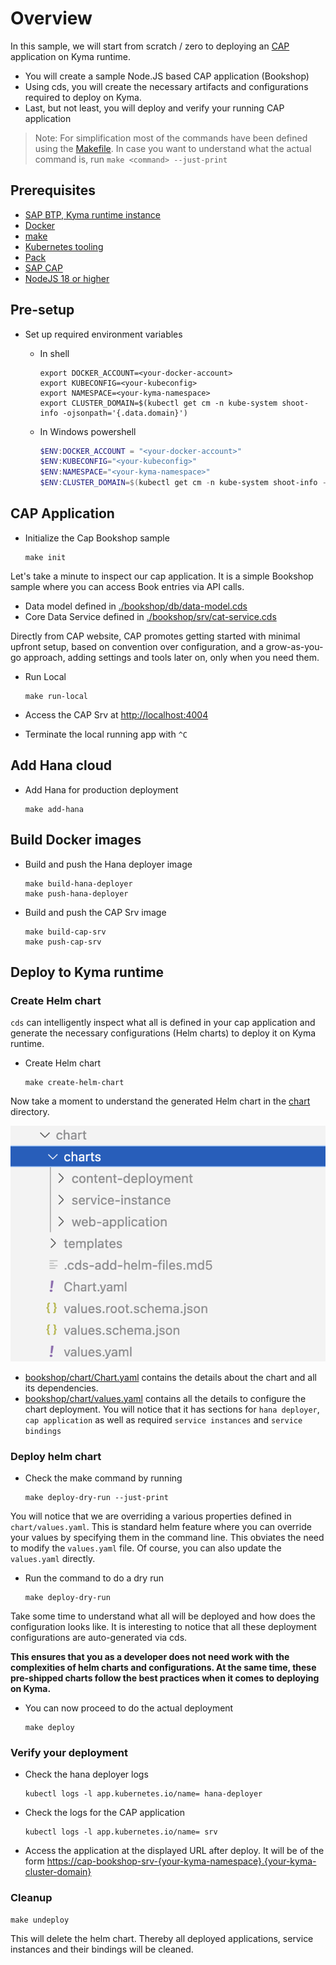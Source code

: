 # Overview

In this sample, we will start from scratch / zero to deploying an [CAP](https://cap.cloud.sap/docs/) application on Kyma runtime.

- You will create a sample Node.JS based CAP application (Bookshop)
- Using cds, you will create the necessary artifacts and configurations required to deploy on Kyma.
- Last, but not least, you will deploy and verify your running CAP application

> Note: For simplification most of the commands have been defined using the [Makefile](Makefile). In case you want to understand what the actual command is, run `make <command> --just-print`

## Prerequisites

- [SAP BTP, Kyma runtime instance](../prerequisites/#kyma)
- [Docker](../prerequisites/#docker)
- [make](https://www.gnu.org/software/make/)
- [Kubernetes tooling](../prerequisites/#kubernetes)
- [Pack](../prerequisites/#pack)
- [SAP CAP](../prerequisites/#sap-cap)
- [NodeJS 18 or higher](https://nodejs.org/en/download/)

## Pre-setup

- Set up required environment variables

  - In shell

    ```shell
    export DOCKER_ACCOUNT=<your-docker-account>
    export KUBECONFIG=<your-kubeconfig>
    export NAMESPACE=<your-kyma-namespace>
    export CLUSTER_DOMAIN=$(kubectl get cm -n kube-system shoot-info -ojsonpath='{.data.domain}')
    ```

  - In Windows powershell

    ```powershell
    $ENV:DOCKER_ACCOUNT = "<your-docker-account>"
    $ENV:KUBECONFIG="<your-kubeconfig>"
    $ENV:NAMESPACE="<your-kyma-namespace>"
    $ENV:CLUSTER_DOMAIN=$(kubectl get cm -n kube-system shoot-info -ojsonpath='{.data.domain}')
    ```

## CAP Application

- Initialize the Cap Bookshop sample

    ```shell
    make init
    ```

Let's take a minute to inspect our cap application. It is a simple Bookshop sample where you can access Book entries via API calls.

- Data model defined in [./bookshop/db/data-model.cds](./bookshop/db/data-model.cds)
- Core Data Service defined in [./bookshop/srv/cat-service.cds](./bookshop/srv/cat-service.cds)

Directly from CAP website, CAP promotes getting started with minimal upfront setup, based on convention over configuration, and a grow-as-you-go approach, adding settings and tools later on, only when you need them.

- Run Local

    ```shell
    make run-local
    ```

- Access the CAP Srv at <http://localhost:4004>
- Terminate the local running app with `^C`

## Add Hana cloud

- Add Hana for production deployment

    ```shell
    make add-hana
    ```

## Build Docker images

- Build and push the Hana deployer image

    ```shell
    make build-hana-deployer
    make push-hana-deployer
    ```

- Build and push the CAP Srv image

    ```shell
    make build-cap-srv
    make push-cap-srv
    ```

## Deploy to Kyma runtime

### Create Helm chart

`cds` can intelligently inspect what all is defined in your cap application and generate the necessary configurations (Helm charts) to deploy it on Kyma runtime.

- Create Helm chart

    ```shell
    make create-helm-chart
    ```

Now take a moment to understand the generated Helm chart in the [chart](./chart) directory.

![helm-chart](assets/helm-chart.png)

- [bookshop/chart/Chart.yaml](bookshop/chart/Chart.yaml) contains the details about the chart and all its dependencies.
- [bookshop/chart/values.yaml](bookshop/chart/values.yaml) contains all the details to configure the chart deployment. You will notice that it has sections for `hana deployer`, `cap application` as well as required `service instances` and `service bindings`

### Deploy helm chart

- Check the make command by running

    ```shell
    make deploy-dry-run --just-print
    ```

You will notice that we are overriding a various properties defined in `chart/values.yaml`. This is standard helm feature where you can override your values by specifying them in the command line. This obviates the need to modify the `values.yaml` file. Of course, you can also update the `values.yaml` directly.

- Run the command to do a dry run

    ```shell
    make deploy-dry-run
    ```

Take some time to understand what all will be deployed and how does the configuration looks like.
It is interesting to notice that all these deployment configurations are auto-generated via cds.

**This ensures that you as a developer does not need work with the complexities of helm charts and configurations. At the same time, these pre-shipped charts follow the best practices when it comes to deploying on Kyma.**

- You can now proceed to do the actual deployment
  
    ```shell
    make deploy
    ```

### Verify your deployment

- Check the hana deployer logs

    ```shell
    kubectl logs -l app.kubernetes.io/name= hana-deployer
    ```

- Check the logs for the CAP application

    ```shell
    kubectl logs -l app.kubernetes.io/name= srv
    ```

- Access the application at the displayed URL after deploy. It will be of the form <https://cap-bookshop-srv-{your-kyma-namespace}.{your-kyma-cluster-domain}>

### Cleanup

```shell
make undeploy
```

This will delete the helm chart. Thereby all deployed applications, service instances and their bindings will be cleaned.
